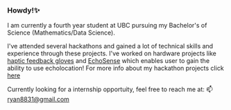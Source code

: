 ### Howdy!✨
<!--
**rpeng35/rpeng35** is a ✨ _special_ ✨ repository because its `README.md` (this file) appears on your GitHub profile.

Here are some ideas to get you started:

- 🔭 I’m currently working on ...
- 🌱 I’m currently learning ...
- 👯 I’m looking to collaborate on ...
- 🤔 I’m looking for help with ...
- 💬 Ask me about ...
- 📫 How to reach me: ...
- 😄 Pronouns: ...
- ⚡ Fun fact: ...
-->


I am currently a fourth year student at UBC pursuing my Bachelor's of Science (Mathematics/Data Science).

I've attended several hackathons and gained a lot of technical skills and experience through these projects. I've worked on hardware projects like [haptic feedback gloves](https://github.com/jdesai840/SensiGlove) and [EchoSense](https://devpost.com/software/echosense) which enables user to gain the ability to use echolocation! 
For more info about my hackathon projects click [here](https://devpost.com/rpeng35)

Currently looking for a internship opportuity, feel free to reach me at:
📫 ryan8831@gmail.com
